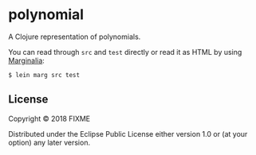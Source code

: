 # polynomial

A Clojure representation of polynomials.

You can read through `src` and `test` directly or read it as HTML by
using [Marginalia](https://github.com/gdeer81/marginalia):

```shellsession
$ lein marg src test
```

## License

Copyright © 2018 FIXME

Distributed under the Eclipse Public License either version 1.0 or (at
your option) any later version.
